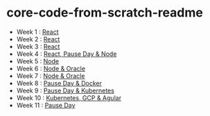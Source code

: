 # core-code-from-scratch-readme

- Week 1 : [React](week01/README.md)
- Week 2 : [React](week02/README.md)
- Week 3 : [React](week03/README.md)
- Week 4 : [React, Pause Day & Node](week04/README.md)
- Week 5 : [Node](week05/README.md)
- Week 6 : [Node & Oracle](week06/README.md)
- Week 7 : [Node & Oracle](week07/README.md)
- Week 8 : [Pause Day & Docker](week08/README.md)
- Week 9 : [Pause Day & Kubernetes](week09/README.md)
- Week 10 : [Kubernetes, GCP & Agular](week10/README.md)
- Week 11 : [Pause Day](week11/README.md)

